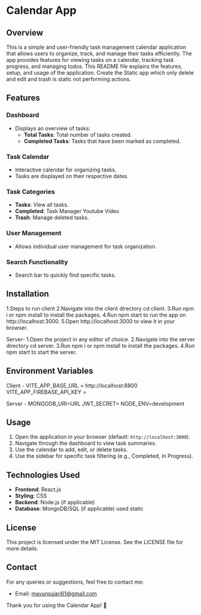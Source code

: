 # Calendar App

## Overview
This is a simple and user-friendly task management calendar application that allows users to organize, track, and manage their tasks efficiently. The app provides features for viewing tasks on a calendar, tracking task progress, and managing todos. This README file explains the features, setup, and usage of the application. Create the Static app which only delete and edit and trash is static not performing actions. 

## Features

### Dashboard
- Displays an overview of tasks:
  - **Total Tasks**: Total number of tasks created.
  - **Completed Tasks**: Tasks that have been marked as completed.

### Task Calendar
- Interactive calendar for organizing tasks.
- Tasks are displayed on their respective dates.

### Task Categories
- **Tasks**: View all tasks.
- **Completed**: Task Manager Youtube Video
- **Trash**: Manage deleted tasks.

### User Management
- Allows individual user management for task organization.

### Search Functionality
- Search bar to quickly find specific tasks.

## Installation
1.Steps to run client
2.Navigate into the client directory cd client.
3.Run npm i or npm install to install the packages.
4.Run npm start to run the app on http://localhost:3000.
5.Open http://localhost:3000 to view it in your browser.

Server-
1.Open the project in any editor of choice.
2.Navigate into the server directory cd server.
3.Run npm i or npm install to install the packages.
4.Run npm start to start the server.


## Environment Variables 
Client - 
VITE_APP_BASE_URL = http://localhost:8800 
VITE_APP_FIREBASE_API_KEY =

Server - 
MONGODB_URI=URL
JWT_SECRET=
NODE_ENV=development

## Usage
1. Open the application in your browser (default: `http://localhost:3000`).
2. Navigate through the dashboard to view task summaries.
3. Use the calendar to add, edit, or delete tasks.
4. Use the sidebar for specific task filtering (e.g., Completed, In Progress).

## Technologies Used
- **Frontend**: React.js
- **Styling**: CSS
- **Backend**: Node.js (if applicable)
- **Database**: MongoDB/SQL (if applicable) used static 


## License
This project is licensed under the MIT License. See the LICENSE file for more details.

## Contact
For any queries or suggestions, feel free to contact me:
- Email: mayurpujari61@gmail.com

Thank you for using the Calendar App! 🎉
